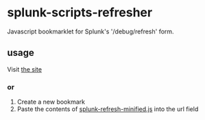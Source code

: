 # splunk-scripts-refresher

Javascript bookmarklet for Splunk's '/debug/refresh' form.

## usage

Visit [the site](https://zsomborbenedek.github.io/splunk-scripts-refresher)

### or

1. Create a new bookmark
2. Paste the contents of [splunk-refresh-minified.js](./splunk-refresh-minified.js) into the url field
